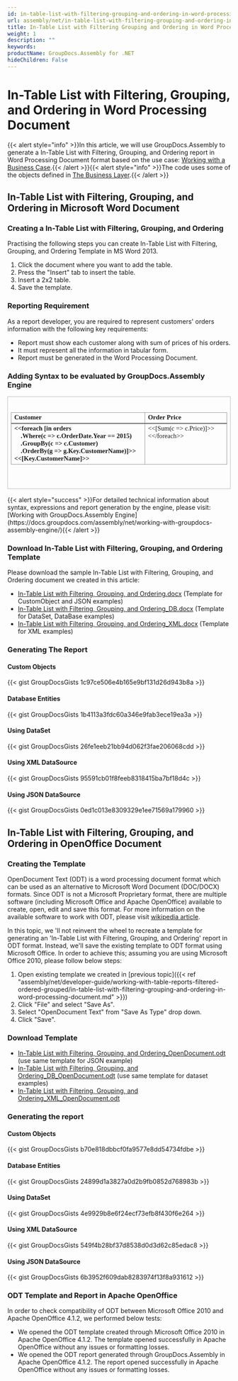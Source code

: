 ```yaml
---
id: in-table-list-with-filtering-grouping-and-ordering-in-word-processing-document
url: assembly/net/in-table-list-with-filtering-grouping-and-ordering-in-word-processing-document
title: In-Table List with Filtering Grouping and Ordering in Word Processing Document
weight: 1
description: ""
keywords: 
productName: GroupDocs.Assembly for .NET
hideChildren: False
---
```

# In-Table List with Filtering, Grouping, and Ordering in Word Processing Document

{{< alert style="info" >}}In this article, we will use GroupDocs.Assembly to generate a In-Table List with Filtering, Grouping, and Ordering report in Word Processing Document format based on the use case: [Working with a Business Case](https://docs.groupdocs.com/assembly/net/working-with-a-business-case/).{{< /alert >}}{{< alert style="info" >}}The code uses some of the objects defined in [The Business Layer](https://docs.groupdocs.com/assembly/net/the-business-layer/).{{< /alert >}}

## In-Table List with Filtering, Grouping, and Ordering in Microsoft Word Document

### Creating a In-Table List with Filtering, Grouping, and Ordering

Practising the following steps you can create In-Table List with Filtering, Grouping, and Ordering Template in MS Word 2013.

1.  Click the document where you want to add the table.
2.  Press the "Insert" tab to insert the table.
3.  Insert a 2x2 table.
4.  Save the template.

### Reporting Requirement

As a report developer, you are required to represent customers' orders information with the following key requirements:

*   Report must show each customer along with sum of prices of his orders.
*   It must represent all the information in tabular form.
*   Report must be generated in the Word Processing Document.

### Adding Syntax to be evaluated by GroupDocs.Assembly Engine

<table cellspacing="0" cellpadding="0" style="border-collapse: collapse; margin-left: 0pt;"><tbody><tr><td style="border-bottom-color: rgb(191, 191, 191); border-bottom-style: solid; border-bottom-width: 0.75pt; border-left-color: rgb(191, 191, 191); border-left-style: solid; border-left-width: 0.75pt; border-right-color: rgb(191, 191, 191); border-right-style: solid; border-right-width: 0.75pt; border-top-color: rgb(191, 191, 191); border-top-style: solid; border-top-width: 0.75pt; padding-left: 5.03pt; padding-right: 5.03pt; vertical-align: top; width: 456.45pt;"><p style="margin-top: 0pt; margin-right: 0pt; margin-bottom: 0pt; margin-left: 0pt;"><span style="font-family: Calibri; font-size: 11pt;">&nbsp;</span></p><table cellspacing="0" cellpadding="0" style="border-collapse: collapse; margin-left: 0pt;"><tbody><tr><td style="border-bottom-color: rgb(102, 102, 102); border-bottom-style: solid; border-bottom-width: 1.5pt; border-left-color: rgb(153, 153, 153); border-left-style: solid; border-left-width: 0.75pt; border-right-color: rgb(153, 153, 153); border-right-style: solid; border-right-width: 0.75pt; border-top-color: rgb(153, 153, 153); border-top-style: solid; border-top-width: 0.75pt; padding-left: 5.03pt; padding-right: 5.03pt; vertical-align: top; width: 266.8pt;"><p style="margin-top: 0pt; margin-right: 0pt; margin-bottom: 0pt; margin-left: 0pt;"><span style="font-family: Calibri; font-size: 11pt; font-weight: bold;">Customer</span></p></td><td style="border-bottom-color: rgb(102, 102, 102); border-bottom-style: solid; border-bottom-width: 1.5pt; border-left-color: rgb(153, 153, 153); border-left-style: solid; border-left-width: 0.75pt; border-right-color: rgb(153, 153, 153); border-right-style: solid; border-right-width: 0.75pt; border-top-color: rgb(153, 153, 153); border-top-style: solid; border-top-width: 0.75pt; padding-left: 5.03pt; padding-right: 5.03pt; vertical-align: top; width: 167.55pt;"><p style="margin-top: 0pt; margin-right: 0pt; margin-bottom: 0pt; margin-left: 0pt;"><span style="font-family: Calibri; font-size: 11pt; font-weight: bold;">Order</span><span style="font-family: Calibri; font-size: 11pt; font-weight: bold;"> Price</span></p></td></tr><tr><td style="border-bottom-color: rgb(153, 153, 153); border-bottom-style: solid; border-bottom-width: 0.75pt; border-left-color: rgb(153, 153, 153); border-left-style: solid; border-left-width: 0.75pt; border-right-color: rgb(153, 153, 153); border-right-style: solid; border-right-width: 0.75pt; border-top-color: rgb(153, 153, 153); border-top-style: solid; border-top-width: 0.75pt; padding-left: 5.03pt; padding-right: 5.03pt; vertical-align: top; width: 266.8pt;"><p style="margin-top: 0pt; margin-right: 0pt; margin-bottom: 0pt; margin-left: 0pt;"><span style="font-family: Calibri; font-size: 11pt; font-weight: bold;">&lt;&lt;</span><span style="font-family: Calibri; font-size: 11pt; font-weight: bold;">foreach</span><span style="font-family: Calibri; font-size: 11pt; font-weight: bold;"> [in </span><span style="font-family: Calibri; font-size: 11pt; font-weight: bold;">orders</span></p><p style="margin-top: 0pt; margin-right: 0pt; margin-bottom: 0pt; margin-left: 0pt;"><span style="font-family: Calibri; font-size: 11pt; font-weight: bold;">&nbsp;&nbsp;&nbsp; .</span><span style="font-family: Calibri; font-size: 11pt; font-weight: bold;">Where</span><span style="font-family: Calibri; font-size: 11pt; font-weight: bold;">(c =&gt; </span><span style="font-family: Calibri; font-size: 11pt; font-weight: bold;">c.</span><span style="font-family: Calibri; font-size: 11pt; font-weight: bold;">OrderDate</span><span style="font-family: Calibri; font-size: 11pt; font-weight: bold;">.</span><span style="font-family: Calibri; font-size: 11pt; font-weight: bold;">Year</span><span style="font-family: Calibri; font-size: 11pt; font-weight: bold;"> == </span><span style="font-family: Calibri; font-size: 11pt; font-weight: bold;">2015</span><span style="font-family: Calibri; font-size: 11pt; font-weight: bold;">)</span></p><p style="margin-top: 0pt; margin-right: 0pt; margin-bottom: 0pt; margin-left: 0pt;"><span style="font-family: Calibri; font-size: 11pt; font-weight: bold;">&nbsp;&nbsp;&nbsp; .</span><span style="font-family: Calibri; font-size: 11pt; font-weight: bold;">GroupBy</span><span style="font-family: Calibri; font-size: 11pt; font-weight: bold;">(c =&gt; </span><span style="font-family: Calibri; font-size: 11pt; font-weight: bold;">c.</span><span style="font-family: Calibri; font-size: 11pt; font-weight: bold;">Customer</span><span style="font-family: Calibri; font-size: 11pt; font-weight: bold;">)</span></p><p style="margin-top: 0pt; margin-right: 0pt; margin-bottom: 0pt; margin-left: 0pt;"><span style="font-family: Calibri; font-size: 11pt; font-weight: bold;">&nbsp;&nbsp;&nbsp; .</span><span style="font-family: Calibri; font-size: 11pt; font-weight: bold;">OrderBy</span><span style="font-family: Calibri; font-size: 11pt; font-weight: bold;">(g =&gt; </span><span style="font-family: Calibri; font-size: 11pt; font-weight: bold;">g.</span><span style="font-family: Calibri; font-size: 11pt; font-weight: bold;">Key</span><span style="font-family: Calibri; font-size: 11pt; font-weight: bold;">.</span><span style="font-family: Calibri; font-size: 11pt; font-weight: bold;">Customer</span><span style="font-family: Calibri; font-size: 11pt; font-weight: bold;">Name</span><span style="font-family: Calibri; font-size: 11pt; font-weight: bold;">)]&gt;&gt;&lt;&lt;[</span><span style="font-family: Calibri; font-size: 11pt; font-weight: bold;">Key</span><span style="font-family: Calibri; font-size: 11pt; font-weight: bold;">.</span><span style="font-family: Calibri; font-size: 11pt; font-weight: bold;">Customer</span><span style="font-family: Calibri; font-size: 11pt; font-weight: bold;">Name</span><span style="font-family: Calibri; font-size: 11pt; font-weight: bold;">]&gt;&gt;</span></p></td><td style="border-bottom-color: rgb(153, 153, 153); border-bottom-style: solid; border-bottom-width: 0.75pt; border-left-color: rgb(153, 153, 153); border-left-style: solid; border-left-width: 0.75pt; border-right-color: rgb(153, 153, 153); border-right-style: solid; border-right-width: 0.75pt; border-top-color: rgb(153, 153, 153); border-top-style: solid; border-top-width: 0.75pt; padding-left: 5.03pt; padding-right: 5.03pt; vertical-align: top; width: 167.55pt;"><p style="margin-top: 0pt; margin-right: 0pt; margin-bottom: 0pt; margin-left: 0pt;"><span style="font-family: Calibri; font-size: 11pt;">&lt;&lt;[</span><span style="font-family: Calibri; font-size: 11pt;">Sum</span><span style="font-family: Calibri; font-size: 11pt;">(c =&gt; </span><span style="font-family: Calibri; font-size: 11pt;">c.</span><span style="font-family: Calibri; font-size: 11pt;">Price</span><span style="font-family: Calibri; font-size: 11pt;">)]&gt;&gt;&lt;&lt;/</span><span style="font-family: Calibri; font-size: 11pt;">foreach</span><span style="font-family: Calibri; font-size: 11pt;">&gt;&gt;</span></p></td></tr></tbody></table><p style="margin-top: 0pt; margin-right: 0pt; margin-bottom: 0pt; margin-left: 0pt;"><span style="font-family: Calibri; font-size: 11pt;">&nbsp;</span></p><p style="margin-top: 0pt; margin-right: 0pt; margin-bottom: 0pt; margin-left: 0pt;"><span style="font-family: Calibri; font-size: 11pt;">&nbsp;</span></p></td></tr></tbody></table>
{{< alert style="success" >}}For detailed technical information about syntax, expressions and report generation by the engine, please visit: [Working with GroupDocs.Assembly Engine](https://docs.groupdocs.com/assembly/net/working-with-groupdocs-assembly-engine/){{< /alert >}}

### Download In-Table List with Filtering, Grouping, and Ordering Template

Please download the sample In-Table List with Filtering, Grouping, and Ordering document we created in this article:

*   [In-Table List with Filtering, Grouping, and Ordering.docx](https://github.com/groupdocsassembly/GroupDocs_Assembly_NET/blob/master/Examples/Data/Source/Word%20Templates/In-Table%20List%20with%20Filtering%2C%20Grouping%2C%20and%20Ordering.docx?raw=true) (Template for CustomObject and JSON examples)
*   [In-Table List with Filtering, Grouping, and Ordering\_DB.docx](https://github.com/groupdocsassembly/GroupDocs_Assembly_NET/blob/master/Examples/Data/Source/Word%20Templates/In-Table%20List%20with%20Filtering%2C%20Grouping%2C%20and%20Ordering_DB.docx?raw=true) (Template for DataSet, DataBase examples)
*   [In-Table List with Filtering, Grouping, and Ordering\_XML.docx](https://github.com/atirtahirgroupdocs/GroupDocs_Assembly_NET/blob/master/Examples/Data/Source/Word%20Templates/In-Table%20List%20with%20Filtering%2C%20Grouping%2C%20and%20Ordering_XML.docx?raw=true) (Template for XML examples)

### Generating The Report

#### Custom Objects

{{< gist GroupDocsGists 1c97ce506e4b165e9bf131d26d943b8a >}}



#### Database Entities

{{< gist GroupDocsGists 1b4113a3fdc60a346e9fab3ece19ea3a >}}



#### Using DataSet

{{< gist GroupDocsGists 26fe1eeb21bb94d062f3fae206068cdd >}}



#### Using XML DataSource

{{< gist GroupDocsGists 95591cb01f8feeb8318415ba7bf18d4c >}}



#### Using JSON DataSource

{{< gist GroupDocsGists 0ed1c013e8309329e1ee71569a179960 >}}



## In-Table List with Filtering, Grouping, and Ordering in OpenOffice Document

### Creating the Template

OpenDocument Text (ODT) is a word processing document format which can be used as an alternative to Microsoft Word Document (DOC/DOCX) formats. Since ODT is not a Microsoft Proprietary format, there are multiple software (including Microsoft Office and Apache OpenOffice) available to create, open, edit and save this format. For more information on the available software to work with ODT, please visit [wikipedia article](https://en.wikipedia.org/wiki/OpenDocument#Software).

In this topic, we 'll not reinvent the wheel to recreate a template for generating an 'In-Table List with Filtering, Grouping, and Ordering' report in ODT format. Instead, we'll save the existing template to ODT format using Microsoft Office. In order to achieve this; assuming you are using Microsoft Office 2010, please follow below steps:

1.  Open existing template we created in [previous topic]({{< ref "assembly/net/developer-guide/working-with-table-reports-filtered-ordered-grouped/in-table-list-with-filtering-grouping-and-ordering-in-word-processing-document.md" >}})
2.  Click "File" and select "Save As".
3.  Select "OpenDocument Text" from "Save As Type" drop down.
4.  Click "Save".

### Download Template

*   [In-Table List with Filtering, Grouping, and Ordering\_OpenDocument.odt](https://github.com/groupdocsassembly/GroupDocs_Assembly_NET/blob/master/Examples/Data/Source/Word%20Templates/In-Table%20List%20with%20Filtering%2C%20Grouping%2C%20and%20Ordering_OpenDocument.odt?raw=true) (use same template for JSON example)
*   [In-Table List with Filtering, Grouping, and Ordering\_DB\_OpenDocument.odt](https://github.com/groupdocsassembly/GroupDocs_Assembly_NET/blob/master/Examples/Data/Source/Word%20Templates/In-Table%20List%20with%20Filtering%2C%20Grouping%2C%20and%20Ordering_DB_OpenDocument.odt?raw=true) (use same template for dataset examples)
*   [In-Table List with Filtering, Grouping, and Ordering\_XML\_OpenDocument.odt](https://github.com/atirtahirgroupdocs/GroupDocs_Assembly_NET/blob/master/Examples/Data/Source/Word%20Templates/In-Table%20List%20with%20Filtering%2C%20Grouping%2C%20and%20Ordering_XML_OpenDocument.odt?raw=true)

### Generating the report

#### Custom Objects

{{< gist GroupDocsGists b70e818dbbcf0fa9577e8dd54734fdbe >}}



#### Database Entities

{{< gist GroupDocsGists 24899d1a3827a0d2b9fb0852d768983b >}}



#### Using DataSet

{{< gist GroupDocsGists 4e9929b8e6f24ecf73efb8f430f6e264 >}}



#### Using XML DataSource

{{< gist GroupDocsGists 549f4b28bf37d8538d0d3d62c85edac8 >}}



#### Using JSON DataSource

{{< gist GroupDocsGists 6b3952f609dab8283974f13f8a931612 >}}



### ODT Template and Report in Apache OpenOffice

In order to check compatibility of ODT between Microsoft Office 2010 and Apache OpenOffice 4.1.2, we performed below tests:

*   We opened the ODT template created through Microsoft Office 2010 in Apache OpenOffice 4.1.2. The template opened successfully in Apache OpenOffice without any issues or formatting losses.
*   We opened the ODT report generated through GroupDocs.Assembly in Apache OpenOffice 4.1.2. The report opened successfully in Apache OpenOffice without any issues or formatting losses.
